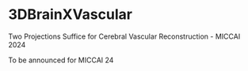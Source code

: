 # 3DBrainXVascular
Two Projections Suffice for Cerebral Vascular Reconstruction - MICCAI 2024

To be announced for MICCAI 24
